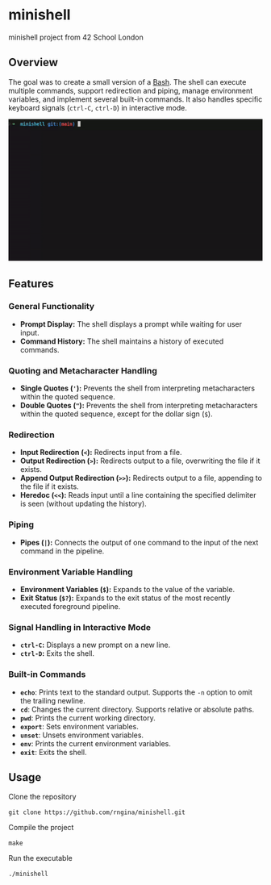 # minishell
minishell project from 42 School London

## Overview
The goal was to create a small version of a [Bash](https://www.gnu.org/software/bash/). The shell can execute multiple commands, support redirection and piping, manage environment variables, and implement several built-in commands. It also handles specific keyboard signals (`ctrl-C`, `ctrl-D`) in interactive mode.

![minishell in work](/minishell.gif)

## Features

### General Functionality

- **Prompt Display:** The shell displays a prompt while waiting for user input.
- **Command History:** The shell maintains a history of executed commands.

### Quoting and Metacharacter Handling

- **Single Quotes (`'`):** Prevents the shell from interpreting metacharacters within the quoted sequence.
- **Double Quotes (`"`):** Prevents the shell from interpreting metacharacters within the quoted sequence, except for the dollar sign (`$`).

### Redirection

- **Input Redirection (`<`):** Redirects input from a file.
- **Output Redirection (`>`):** Redirects output to a file, overwriting the file if it exists.
- **Append Output Redirection (`>>`):** Redirects output to a file, appending to the file if it exists.
- **Heredoc (`<<`):** Reads input until a line containing the specified delimiter is seen (without updating the history).

### Piping

- **Pipes (`|`):** Connects the output of one command to the input of the next command in the pipeline.

### Environment Variable Handling

- **Environment Variables (`$`):** Expands to the value of the variable.
- **Exit Status (`$?`):** Expands to the exit status of the most recently executed foreground pipeline.

### Signal Handling in Interactive Mode

- **`ctrl-C`:** Displays a new prompt on a new line.
- **`ctrl-D`:** Exits the shell.

### Built-in Commands

- **`echo`**: Prints text to the standard output. Supports the `-n` option to omit the trailing newline.
- **`cd`**: Changes the current directory. Supports relative or absolute paths.
- **`pwd`**: Prints the current working directory.
- **`export`**: Sets environment variables.
- **`unset`**: Unsets environment variables.
- **`env`**: Prints the current environment variables.
- **`exit`**: Exits the shell.

## Usage

Clone the repository 
```
git clone https://github.com/rngina/minishell.git
```

Compile the project
```
make
```

Run the executable
```
./minishell
```
